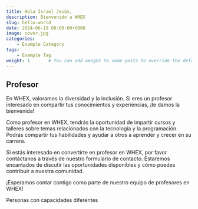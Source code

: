 ```yaml
---
title: Hola Israel Jesús,
description: Bienvenido a WHEX
slug: hello-world
date: 2024-06-19 00:00:00+0000
image: cover.jpg
categories:
    - Example Category
tags:
    - Example Tag
weight: 1       # You can add weight to some posts to override the default sorting (date descending)
---
```


## Profesor

En WHEX, valoramos la diversidad y la inclusión. Si eres un profesor interesado en compartir tus conocimientos y experiencias, ¡te damos la bienvenida!

Como profesor en WHEX, tendrás la oportunidad de impartir cursos y talleres sobre temas relacionados con la tecnología y la programación. Podrás compartir tus habilidades y ayudar a otros a aprender y crecer en su carrera.

Si estás interesado en convertirte en profesor en WHEX, por favor contáctanos a través de nuestro formulario de contacto. Estaremos encantados de discutir las oportunidades disponibles y cómo puedes contribuir a nuestra comunidad.

¡Esperamos contar contigo como parte de nuestro equipo de profesores en WHEX!

Personas con capacidades diferentes